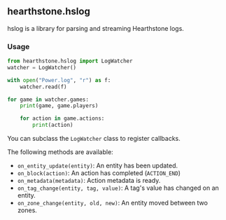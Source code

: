 ## hearthstone.hslog

hslog is a library for parsing and streaming Hearthstone logs.


### Usage

```python
from hearthstone.hslog import LogWatcher
watcher = LogWatcher()

with open("Power.log", "r") as f:
	watcher.read(f)

for game in watcher.games:
	print(game, game.players)

	for action in game.actions:
		print(action)
```

You can subclass the `LogWatcher` class to register callbacks.

The following methods are available:

* `on_entity_update(entity)`: An entity has been updated.
* `on_block(action)`: An action has completed (`ACTION_END`)
* `on_metadata(metadata)`: Action metadata is ready.
* `on_tag_change(entity, tag, value)`: A tag's value has changed on an entity.
* `on_zone_change(entity, old, new)`: An entity moved between two zones.
